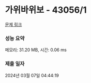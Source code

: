 # 가위바위보 - 43056/1 

[문제 링크](https://level.goorm.io/exam/43056/%EA%B0%80%EC%9C%84%EB%B0%94%EC%9C%84%EB%B3%B4/quiz/1) 

### 성능 요약

메모리: 31.20 MB, 시간: 0.06 ms

### 제출 일자

2024년 03월 07일 04:44:19

